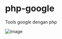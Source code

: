 # php-google
Tools google dengan php

![image](https://github.com/menang22/php-google/Screenshot_20210208_142246.jpg)
